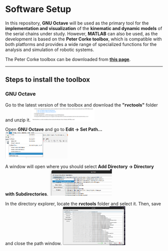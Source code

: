 # Software Setup

In this repository, **GNU Octave** will be used as the primary tool for the **implementation and visualization** of the **kinematic and dynamic models** of the serial chains under study. However, **MATLAB** can also be used, as the development is based on the **Peter Corke toolbox**, which is compatible with both platforms and provides a wide range of specialized functions for the analysis and simulation of robotic systems.

The Peter Corke toolbox can be downloaded from [**this page**](https://petercorke.com/toolboxes/robotics-toolbox/).

***
## Steps to install the toolbox
### GNU Octave
Go to the latest version of the toolbox and download the **"rvctools"** folder and unzip it.
<img src="../Images/00_SWSetup.png" width="200"/>

Open **GNU Octave** and go to **Edit → Set Path...**
<img src="../Images/01_SWSetup.png" width="200"/>

A window will open where you should select **Add Directory → Directory with Subdirectories**.
<img src="../Images/02_SWSetup.png" width="200"/>

In the directory explorer, locate the **rvctools** folder and select it. Then, save and close the path window.
<img src="../Images/03_SWSetup.png" width="200"/>